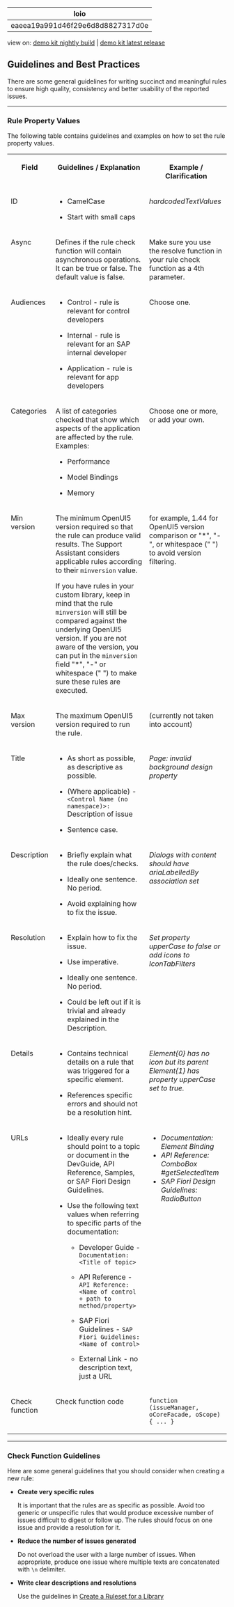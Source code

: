 <!-- loioeaeea19a991d46f29e6d8d8827317d0e -->

| loio |
| -----|
| eaeea19a991d46f29e6d8d8827317d0e |

<div id="loio">

view on: [demo kit nightly build](https://openui5nightly.hana.ondemand.com/#/topic/eaeea19a991d46f29e6d8d8827317d0e) | [demo kit latest release](https://openui5.hana.ondemand.com/#/topic/eaeea19a991d46f29e6d8d8827317d0e)</div>

## Guidelines and Best Practices

There are some general guidelines for writing succinct and meaningful rules to ensure high quality, consistency and better usability of the reported issues.

***

<a name="loioeaeea19a991d46f29e6d8d8827317d0e__section_sws_qkx_d1b"/>

### Rule Property Values

The following table contains guidelines and examples on how to set the rule property values.


<table>
<tr>
<th valign="top">

Field



</th>
<th valign="top">

Guidelines / Explanation



</th>
<th valign="top">

Example / Clarification



</th>
</tr>
<tr>
<td valign="top">

ID



</td>
<td valign="top">

-   CamelCase

-   Start with small caps




</td>
<td valign="top">

*hardcodedTextValues*



</td>
</tr>
<tr>
<td valign="top">

Async



</td>
<td valign="top">

Defines if the rule check function will contain asynchronous operations. It can be true or false. The default value is false.



</td>
<td valign="top">

Make sure you use the resolve function in your rule check function as a 4th parameter.



</td>
</tr>
<tr>
<td valign="top">

Audiences



</td>
<td valign="top">

-   Control - rule is relevant for control developers

-   Internal - rule is relevant for an SAP internal developer

-   Application - rule is relevant for app developers




</td>
<td valign="top">

Choose one.



</td>
</tr>
<tr>
<td valign="top">

Categories



</td>
<td valign="top">

A list of categories checked that show which aspects of the application are affected by the rule. Examples:

-   Performance

-   Model Bindings

-   Memory




</td>
<td valign="top">

Choose one or more, or add your own.



</td>
</tr>
<tr>
<td valign="top">

Min version



</td>
<td valign="top">

The minimum OpenUI5 version required so that the rule can produce valid results. The Support Assistant considers applicable rules according to their `minversion` value.

If you have rules in your custom library, keep in mind that the rule `minversion` will still be compared against the underlying OpenUI5 version. If you are not aware of the version, you can put in the `minversion` field "\*", "-" or whitespace \(" "\) to make sure these rules are executed.



</td>
<td valign="top">

for example, 1.44 for OpenUI5 version comparison or "\*", "-", or whitespace \(" "\) to avoid version filtering.



</td>
</tr>
<tr>
<td valign="top">

Max version



</td>
<td valign="top">

The maximum OpenUI5 version required to run the rule.



</td>
<td valign="top">

\(currently not taken into account\)



</td>
</tr>
<tr>
<td valign="top">

Title



</td>
<td valign="top">

-   As short as possible, as descriptive as possible.

-   \(Where applicable\) - `<Control Name (no namespace)>:` Description of issue

-   Sentence case.




</td>
<td valign="top">

*Page: invalid background design property*



</td>
</tr>
<tr>
<td valign="top">

Description



</td>
<td valign="top">

-   Briefly explain what the rule does/checks.

-   Ideally one sentence. No period.

-   Avoid explaining how to fix the issue.




</td>
<td valign="top">

*Dialogs with content should have ariaLabelledBy association set*



</td>
</tr>
<tr>
<td valign="top">

Resolution



</td>
<td valign="top">

-   Explain how to fix the issue.

-   Use imperative.

-   Ideally one sentence. No period.

-   Could be left out if it is trivial and already explained in the Description.




</td>
<td valign="top">

*Set property upperCase to false or add icons to IconTabFilters*



</td>
</tr>
<tr>
<td valign="top">

Details



</td>
<td valign="top">

-   Contains technical details on a rule that was triggered for a specific element.

-   References specific errors and should not be a resolution hint.




</td>
<td valign="top">

*Element\{0\} has no icon but its parent Element\{1\} has property upperCase set to true.*



</td>
</tr>
<tr>
<td valign="top">

URLs



</td>
<td valign="top">

-   Ideally every rule should point to a topic or document in the DevGuide, API Reference, Samples, or SAP Fiori Design Guidelines.

-   Use the following text values when referring to specific parts of the documentation:

    -   Developer Guide - `Documentation: <Title of topic>`

    -   API Reference - `API Reference: <Name of control + path to method/property>`

    -   SAP Fiori Guidelines - `SAP Fiori Guidelines: <Name of control>`

    -   External Link - no description text, just a URL





</td>
<td valign="top">

-   *Documentation: Element Binding*
-   *API Reference: ComboBox \#getSelectedItem*
-   *SAP Fiori Design Guidelines: RadioButton*



</td>
</tr>
<tr>
<td valign="top">

Check function



</td>
<td valign="top">

Check function code



</td>
<td valign="top">

 `function (issueManager, oCoreFacade, oScope) { ... }` 



</td>
</tr>
</table>

***

<a name="loioeaeea19a991d46f29e6d8d8827317d0e__section_qpw_fn5_tz"/>

### Check Function Guidelines

Here are some general guidelines that you should consider when creating a new rule:

-   **Create very specific rules**

    It is important that the rules are as specific as possible. Avoid too generic or unspecific rules that would produce excessive number of issues difficult to digest or follow up. The rules should focus on one issue and provide a resolution for it.

-   **Reduce the number of issues generated**

    Do not overload the user with a large number of issues. When appropriate, produce one issue where multiple texts are concatenated with `\n` delimiter.

-   **Write clear descriptions and resolutions**

    Use the guidelines in [Create a Ruleset for a Library](Create_a_Ruleset_for_a_Library_b5a5135.md)


